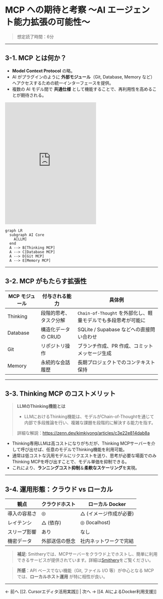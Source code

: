 # MCP への期待と考察 〜AI エージェント能力拡張の可能性〜

> 想定読了時間：6分

---

## 3-1. MCP とは何か？

- **Model Context Protocol** の略。
- AI がプラグインのように **外部モジュール**（Git, Database, Memory など）へアクセスするための統一インターフェースを提供。
- 複数の AI モデル間で **共通仕様** として機能することで、再利用性を高めることが期待される。

<iframe height="400" src="https://www.youtube.com/embed/48PYAUT5dVQ" title="知らないとヤバイ!?いま話題のMCPを1分でスッキリ解説 #ai #mcp #仕事効率化 #ai活用術" frameborder="0" allow="accelerometer; autoplay; clipboard-write; encrypted-media; gyroscope; picture-in-picture; web-share" referrerpolicy="strict-origin-when-cross-origin" allowfullscreen></iframe>

```mermaid
graph LR
  subgraph AI Core
    A[LLM]
  end
  A --> B[Thinking MCP]
  A --> C[Database MCP]
  A --> D[Git MCP]
  A --> E[Memory MCP]
```

---

## 3-2. MCP がもたらす拡張性

| MCP モジュール | 付与される能力 | 具体例 |
|---|---|---|
| Thinking | 段階的思考、タスク分解 | `Chain-of-Thought` を外部化し、軽量モデルでも多段思考が可能に |
| Database | 構造化データの CRUD | SQLite / Supabase などへの直接問い合わせ |
| Git | リポジトリ操作 | ブランチ作成、PR 作成、コミットメッセージ生成 |
| Memory | 永続的な会話履歴 | 長期プロジェクトでのコンテキスト保持 |

---

## 3-3. Thinking MCP のコストメリット
> **LLMのThinking機能とは**
> - LLMにおけるThinking機能は、モデルがChain-of-Thoughtを通じて内部で多段推論を行い、複雑な課題を段階的に解決する能力を指す。
>
> 詳細な解説：https://zenn.dev/kimkiyong/articles/c3e22e814dab8a

- Thinking専用LLMは高コストになりがちだが、Thinking MCPサーバーを介して呼び出せば、任意のモデルでThinking機能を利用可能。
- 通常は低コストな汎用モデルにリクエストを送り、思考が必要な場面でのみThinking MCPを呼び出すことで、モデル単価を抑制できる。
- これにより、**ランニングコスト抑制**＆**柔軟なスケーリング**を実現。

---

## 3-4. 運用形態：クラウド vs ローカル

| 観点 | クラウドホスト | ローカル Docker |
|---|---|---|
| 導入の容易さ | ◎ | △ (イメージ作成が必要) |
| レイテンシ | △ (依存) | ◎ (localhost) |
| スリープ影響 | あり | なし |
| 機密データ | 外部送信の懸念 | 社内ネットワークで完結 |


> **補足**: Smitheryでは、MCPサーバーをクラウド上でホストし、簡単に利用できるサービスが提供されています。詳細は[Smithery](https://smithery.ai/)をご覧ください。


> **所感**：API ベースでない機能（Git, ファイル I/O 等）が中心となる MCP では、**ローカルホスト運用** が特に相性が良い。

---
← 前へ [[2. Cursorエディタ活用実践]]  |  次へ → [[4. AIによるDocker利用支援]]